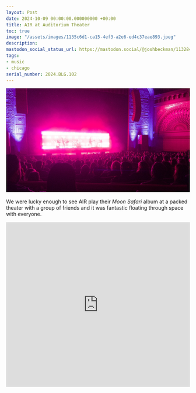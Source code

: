 ```yaml
---
layout: Post
date: 2024-10-09 00:00:00.000000000 +00:00
title: AIR at Auditorium Theater
toc: true
image: "/assets/images/1135c6d1-ca15-4ef3-a2e6-ed4c37eae893.jpeg"
description:
mastodon_social_status_url: https://mastodon.social/@joshbeckman/113284387133030251
tags:
- music
- chicago
serial_number: 2024.BLG.102
---
```

![AIR](/assets/images/1135c6d1-ca15-4ef3-a2e6-ed4c37eae893.jpeg)

We were lucky enough to see AIR play their _Moon Safari_ album at a packed theater with a group of friends and it was fantastic floating through space with everyone.

<iframe allow="autoplay *; encrypted-media *;" frameborder="0" height="450" style="width:100%;max-width:660px;overflow:hidden;background:transparent;" sandbox="allow-forms allow-popups allow-same-origin allow-scripts allow-storage-access-by-user-activation allow-top-navigation-by-user-activation" src="https://embed.music.apple.com/us/album/moon-safari/693063670"></iframe>
